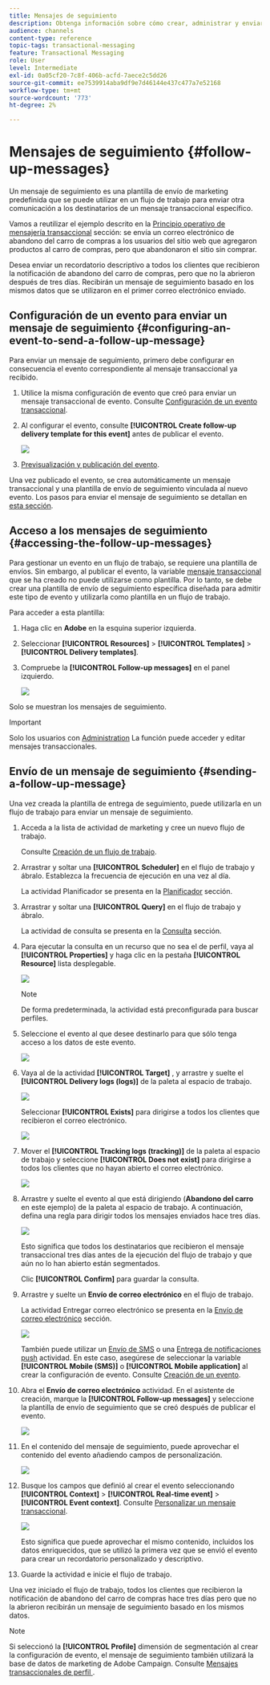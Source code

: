 ```yaml
---
title: Mensajes de seguimiento
description: Obtenga información sobre cómo crear, administrar y enviar un mensaje de seguimiento.
audience: channels
content-type: reference
topic-tags: transactional-messaging
feature: Transactional Messaging
role: User
level: Intermediate
exl-id: 0a05cf20-7c8f-406b-acfd-7aece2c5dd26
source-git-commit: ee7539914aba9df9e7d46144e437c477a7e52168
workflow-type: tm+mt
source-wordcount: '773'
ht-degree: 2%

---
```


# Mensajes de seguimiento {#follow-up-messages}

Un mensaje de seguimiento es una plantilla de envío de marketing predefinida que se puede utilizar en un flujo de trabajo para enviar otra comunicación a los destinatarios de un mensaje transaccional específico.

Vamos a reutilizar el ejemplo descrito en la [Principio operativo de mensajería transaccional](../../channels/using/getting-started-with-transactional-msg.md#transactional-messaging-operating-principle) sección: se envía un correo electrónico de abandono del carro de compras a los usuarios del sitio web que agregaron productos al carro de compras, pero que abandonaron el sitio sin comprar.

Desea enviar un recordatorio descriptivo a todos los clientes que recibieron la notificación de abandono del carro de compras, pero que no la abrieron después de tres días. Recibirán un mensaje de seguimiento basado en los mismos datos que se utilizaron en el primer correo electrónico enviado.

## Configuración de un evento para enviar un mensaje de seguimiento {#configuring-an-event-to-send-a-follow-up-message}

Para enviar un mensaje de seguimiento, primero debe configurar en consecuencia el evento correspondiente al mensaje transaccional ya recibido.

1. Utilice la misma configuración de evento que creó para enviar un mensaje transaccional de evento. Consulte [Configuración de un evento transaccional](../../channels/using/configuring-transactional-event.md).
1. Al configurar el evento, consulte **[!UICONTROL Create follow-up delivery template for this event]** antes de publicar el evento.

   ![](assets/message-center_follow-up-checkbox.png)

1. [Previsualización y publicación del evento](../../channels/using/publishing-transactional-event.md#previewing-and-publishing-the-event).

Una vez publicado el evento, se crea automáticamente un mensaje transaccional y una plantilla de envío de seguimiento vinculada al nuevo evento. Los pasos para enviar el mensaje de seguimiento se detallan en [esta sección](#sending-a-follow-up-message).

## Acceso a los mensajes de seguimiento {#accessing-the-follow-up-messages}

Para gestionar un evento en un flujo de trabajo, se requiere una plantilla de envíos. Sin embargo, al publicar el evento, la variable [mensaje transaccional](../../channels/using/editing-transactional-message.md) que se ha creado no puede utilizarse como plantilla. Por lo tanto, se debe crear una plantilla de envío de seguimiento específica diseñada para admitir este tipo de evento y utilizarla como plantilla en un flujo de trabajo.

Para acceder a esta plantilla:

1. Haga clic en **Adobe** en la esquina superior izquierda.
1. Seleccionar **[!UICONTROL Resources]** > **[!UICONTROL Templates]** > **[!UICONTROL Delivery templates]**.
1. Compruebe la **[!UICONTROL Follow-up messages]** en el panel izquierdo.

   ![](assets/message-center_follow-up-search.png)

Solo se muestran los mensajes de seguimiento.

>[!IMPORTANT]
>
>Solo los usuarios con [Administration](../../administration/using/users-management.md#functional-administrators) La función puede acceder y editar mensajes transaccionales.

## Envío de un mensaje de seguimiento {#sending-a-follow-up-message}

Una vez creada la plantilla de entrega de seguimiento, puede utilizarla en un flujo de trabajo para enviar un mensaje de seguimiento.

<!--You need to set up a workflow targeting the event corresponding to the transactional message that was already received.-->

1. Acceda a la lista de actividad de marketing y cree un nuevo flujo de trabajo.

   Consulte [Creación de un flujo de trabajo](../../automating/using/building-a-workflow.md#creating-a-workflow).

1. Arrastrar y soltar una **[!UICONTROL Scheduler]** en el flujo de trabajo y ábralo. Establezca la frecuencia de ejecución en una vez al día.

   La actividad Planificador se presenta en la [Planificador](../../automating/using/scheduler.md) sección.

1. Arrastrar y soltar una **[!UICONTROL Query]** en el flujo de trabajo y ábralo.

   La actividad de consulta se presenta en la [Consulta](../../automating/using/query.md) sección.

1. Para ejecutar la consulta en un recurso que no sea el de perfil, vaya al **[!UICONTROL Properties]** y haga clic en la pestaña **[!UICONTROL Resource]** lista desplegable.

   ![](assets/message-center_follow-up-query-properties.png)

   >[!NOTE]
   >
   >De forma predeterminada, la actividad está preconfigurada para buscar perfiles.

1. Seleccione el evento al que desee destinarlo para que sólo tenga acceso a los datos de este evento.

   ![](assets/message-center_follow-up-query-resource.png)

1. Vaya al de la actividad **[!UICONTROL Target]** , y arrastre y suelte el **[!UICONTROL Delivery logs (logs)]** de la paleta al espacio de trabajo.

   ![](assets/message-center_follow-up-delivery-logs.png)

   Seleccionar **[!UICONTROL Exists]** para dirigirse a todos los clientes que recibieron el correo electrónico.

   ![](assets/message-center_follow-up-delivery-logs-exists.png)

1. Mover el **[!UICONTROL Tracking logs (tracking)]** de la paleta al espacio de trabajo y seleccione **[!UICONTROL Does not exist]** para dirigirse a todos los clientes que no hayan abierto el correo electrónico.

   ![](assets/message-center_follow-up-delivery-and-tracking-logs.png)

1. Arrastre y suelte el evento al que está dirigiendo (**Abandono del carro** en este ejemplo) de la paleta al espacio de trabajo. A continuación, defina una regla para dirigir todos los mensajes enviados hace tres días.

   ![](assets/message-center_follow-up-created.png)

   Esto significa que todos los destinatarios que recibieron el mensaje transaccional tres días antes de la ejecución del flujo de trabajo y que aún no lo han abierto están segmentados.

   Clic **[!UICONTROL Confirm]** para guardar la consulta.

1. Arrastre y suelte un **Envío de correo electrónico** en el flujo de trabajo.

   La actividad Entregar correo electrónico se presenta en la [Envío de correo electrónico](../../automating/using/email-delivery.md) sección.

   ![](assets/message-center_follow-up-workflow.png)

   También puede utilizar un [Envío de SMS](../../automating/using/sms-delivery.md) o una [Entrega de notificaciones push](../../automating/using/push-notification-delivery.md) actividad. En este caso, asegúrese de seleccionar la variable **[!UICONTROL Mobile (SMS)]** o **[!UICONTROL Mobile application]** al crear la configuración de evento. Consulte [Creación de un evento](../../channels/using/configuring-transactional-event.md#creating-an-event).

1. Abra el **Envío de correo electrónico** actividad. En el asistente de creación, marque la **[!UICONTROL Follow-up messages]** y seleccione la plantilla de envío de seguimiento que se creó después de publicar el evento.

   ![](assets/message-center_follow-up-template.png)

1. En el contenido del mensaje de seguimiento, puede aprovechar el contenido del evento añadiendo campos de personalización.

   ![](assets/message-center_follow-up-content.png)

1. Busque los campos que definió al crear el evento seleccionando **[!UICONTROL Context]** > **[!UICONTROL Real-time event]** > **[!UICONTROL Event context]**. Consulte [Personalizar un mensaje transaccional](../../channels/using/editing-transactional-message.md#personalizing-a-transactional-message).

   ![](assets/message-center_follow-up-personalization.png)

   Esto significa que puede aprovechar el mismo contenido, incluidos los datos enriquecidos, que se utilizó la primera vez que se envió el evento para crear un recordatorio personalizado y descriptivo.

1. Guarde la actividad e inicie el flujo de trabajo.

Una vez iniciado el flujo de trabajo, todos los clientes que recibieron la notificación de abandono del carro de compras hace tres días pero que no la abrieron recibirán un mensaje de seguimiento basado en los mismos datos.

>[!NOTE]
>
>Si seleccionó la **[!UICONTROL Profile]** dimensión de segmentación al crear la configuración de evento, el mensaje de seguimiento también utilizará la base de datos de marketing de Adobe Campaign. Consulte [Mensajes transaccionales de perfil ](../../channels/using/editing-transactional-message.md#profile-transactional-message-specificities).
